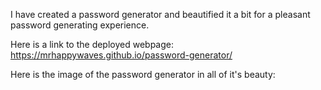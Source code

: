 I have created a password generator and beautified it a bit for a pleasant password generating experience. 

Here is a link to the deployed webpage: https://mrhappywaves.github.io/password-generator/

Here is the image of the password generator in all of it's beauty: 
